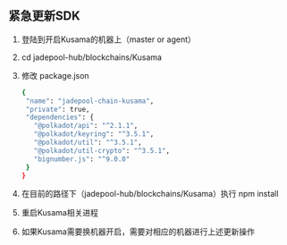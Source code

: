 ## 紧急更新SDK

1. 登陆到开启Kusama的机器上（master or agent）

2. cd jadepool-hub/blockchains/Kusama

3. 修改 package.json

   ```bash
   {
    "name": "jadepool-chain-kusama",
    "private": true,
    "dependencies": {
      "@polkadot/api": "^2.1.1",
      "@polkadot/keyring": "^3.5.1",
      "@polkadot/util": "^3.5.1",
      "@polkadot/util-crypto": "^3.5.1",
      "bignumber.js": "^9.0.0"
    }
   }
   ```

4. 在目前的路径下（jadepool-hub/blockchains/Kusama）执行 npm install

5. 重启Kusama相关进程

6. 如果Kusama需要换机器开启，需要对相应的机器进行上述更新操作

